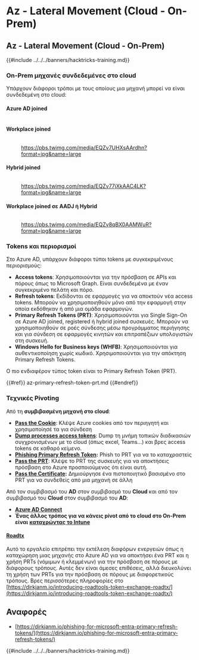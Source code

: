 # Az - Lateral Movement (Cloud - On-Prem)

## Az - Lateral Movement (Cloud - On-Prem)

{{#include ../../../banners/hacktricks-training.md}}

### On-Prem μηχανές συνδεδεμένες στο cloud

Υπάρχουν διάφοροι τρόποι με τους οποίους μια μηχανή μπορεί να είναι συνδεδεμένη στο cloud:

#### Azure AD joined

<figure><img src="../../../images/image (259).png" alt=""><figcaption></figcaption></figure>

#### Workplace joined

<figure><img src="../../../images/image (222).png" alt=""><figcaption><p><a href="https://pbs.twimg.com/media/EQZv7UHXsAArdhn?format=jpg&#x26;name=large">https://pbs.twimg.com/media/EQZv7UHXsAArdhn?format=jpg&#x26;name=large</a></p></figcaption></figure>

#### Hybrid joined

<figure><img src="../../../images/image (178).png" alt=""><figcaption><p><a href="https://pbs.twimg.com/media/EQZv77jXkAAC4LK?format=jpg&#x26;name=large">https://pbs.twimg.com/media/EQZv77jXkAAC4LK?format=jpg&#x26;name=large</a></p></figcaption></figure>

#### Workplace joined σε AADJ ή Hybrid

<figure><img src="../../../images/image (252).png" alt=""><figcaption><p><a href="https://pbs.twimg.com/media/EQZv8qBX0AAMWuR?format=jpg&#x26;name=large">https://pbs.twimg.com/media/EQZv8qBX0AAMWuR?format=jpg&#x26;name=large</a></p></figcaption></figure>

### Tokens και περιορισμοί <a href="#tokens-and-limitations" id="tokens-and-limitations"></a>

Στο Azure AD, υπάρχουν διάφοροι τύποι tokens με συγκεκριμένους περιορισμούς:

- **Access tokens**: Χρησιμοποιούνται για την πρόσβαση σε APIs και πόρους όπως το Microsoft Graph. Είναι συνδεδεμένα με έναν συγκεκριμένο πελάτη και πόρο.
- **Refresh tokens**: Εκδίδονται σε εφαρμογές για να αποκτούν νέα access tokens. Μπορούν να χρησιμοποιηθούν μόνο από την εφαρμογή στην οποία εκδόθηκαν ή από μια ομάδα εφαρμογών.
- **Primary Refresh Tokens (PRT)**: Χρησιμοποιούνται για Single Sign-On σε Azure AD joined, registered ή hybrid joined συσκευές. Μπορούν να χρησιμοποιηθούν σε ροές σύνδεσης μέσω προγράμματος περιήγησης και για σύνδεση σε εφαρμογές κινητών και επιτραπέζιων υπολογιστών στη συσκευή.
- **Windows Hello for Business keys (WHFB)**: Χρησιμοποιούνται για αυθεντικοποίηση χωρίς κωδικό. Χρησιμοποιούνται για την απόκτηση Primary Refresh Tokens.

Ο πιο ενδιαφέρον τύπος token είναι το Primary Refresh Token (PRT).

{{#ref}}
az-primary-refresh-token-prt.md
{{#endref}}

### Τεχνικές Pivoting

Από τη **συμβιβασμένη μηχανή στο cloud**:

- [**Pass the Cookie**](az-pass-the-cookie.md): Κλέψε Azure cookies από τον περιηγητή και χρησιμοποίησέ τα για σύνδεση
- [**Dump processes access tokens**](az-processes-memory-access-token.md): Dump τη μνήμη τοπικών διαδικασιών συγχρονισμένων με το cloud (όπως excel, Teams...) και βρες access tokens σε καθαρό κείμενο.
- [**Phishing Primary Refresh Token**](az-phishing-primary-refresh-token-microsoft-entra.md)**:** Phish το PRT για να το καταχραστείς
- [**Pass the PRT**](pass-the-prt.md): Κλέψε το PRT της συσκευής για να αποκτήσεις πρόσβαση στο Azure προσποιούμενος ότι είναι αυτή.
- [**Pass the Certificate**](az-pass-the-certificate.md)**:** Δημιούργησε ένα πιστοποιητικό βασισμένο στο PRT για να συνδεθείς από μια μηχανή σε άλλη

Από τον συμβιβασμό του **AD** στον συμβιβασμό του **Cloud** και από τον συμβιβασμό του **Cloud** στον συμβιβασμό του **AD**:

- [**Azure AD Connect**](azure-ad-connect-hybrid-identity/)
- **Ένας άλλος τρόπος για να κάνεις pivot από το cloud στο On-Prem είναι** [**καταχρώντας το Intune**](../az-services/intune.md)

#### [Roadtx](https://github.com/dirkjanm/ROADtools)

Αυτό το εργαλείο επιτρέπει την εκτέλεση διαφόρων ενεργειών όπως η καταχώρηση μιας μηχανής στο Azure AD για να αποκτήσει ένα PRT και η χρήση PRTs (νόμιμων ή κλεμμένων) για την πρόσβαση σε πόρους με διάφορους τρόπους. Αυτές δεν είναι άμεσες επιθέσεις, αλλά διευκολύνει τη χρήση των PRTs για την πρόσβαση σε πόρους με διαφορετικούς τρόπους. Βρες περισσότερες πληροφορίες στο [https://dirkjanm.io/introducing-roadtools-token-exchange-roadtx/](https://dirkjanm.io/introducing-roadtools-token-exchange-roadtx/)

## Αναφορές

- [https://dirkjanm.io/phishing-for-microsoft-entra-primary-refresh-tokens/](https://dirkjanm.io/phishing-for-microsoft-entra-primary-refresh-tokens/)

{{#include ../../../banners/hacktricks-training.md}}
